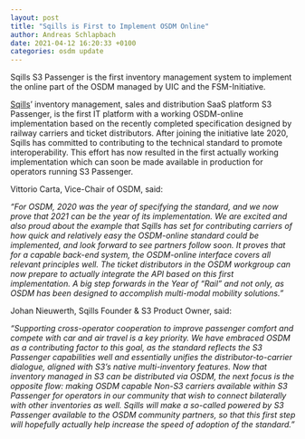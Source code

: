 ```yaml
---
layout: post
title: "Sqills is First to Implement OSDM Online"
author: Andreas Schlapbach
date: 2021-04-12 16:20:33 +0100
categories: osdm update
---
```


Sqills S3 Passenger is the first inventory management system to implement
the online part of the OSDM managed by UIC and the FSM-Initiative.

[Sqills](https://www.sqills.com)’ inventory management, sales and distribution SaaS platform
S3 Passenger, is the first IT platform with a working OSDM-online implementation based on
the recently completed specification designed by railway carriers and ticket distributors.
After joining the initiative late 2020, Sqills has committed to contributing to the technical
standard to promote interoperability. This effort has now resulted in the first actually
working implementation which can soon be made available in production for operators running
S3 Passenger.

Vittorio Carta, Vice-Chair of OSDM, said:

*“For OSDM, 2020 was the year of specifying the standard, and we now prove that 2021 can be the
year of its implementation. We are excited and also proud about the example that Sqills has set
for contributing carriers of how quick and relatively easy the OSDM-online standard could be
implemented, and look forward to see partners follow soon. It proves that for a capable
back-end system, the OSDM-online interface covers all relevant principles well. The ticket
distributors in the OSDM workgroup can now prepare to actually integrate the API based on
this first implementation. A big step forwards in the Year of “Rail” and not only, as
OSDM has been designed to accomplish multi-modal mobility solutions.”*

Johan Nieuwerth, Sqills Founder & S3 Product Owner, said:

*“Supporting cross-operator cooperation to improve passenger comfort and compete with car and
air travel is a key priority. We have embraced OSDM as a contributing factor to this goal,
as the standard reflects the S3 Passenger capabilities well and essentially unifies the
distributor-to-carrier dialogue, aligned with S3’s native multi-inventory features. Now that
inventory managed in S3 can be distributed via OSDM, the next focus is the opposite flow:
making OSDM capable Non-S3 carriers available within S3 Passenger for operators in our
community that wish to connect bilaterally with other inventories as well. Sqills will
make a so-called powered by S3 Passenger available to the OSDM community partners, so that
this first step will hopefully actually help increase the speed of adoption of the standard.”*
